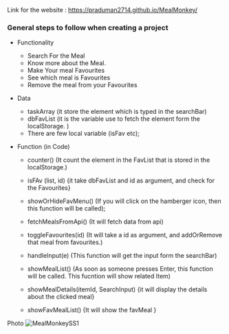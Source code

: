 Link for the website : https://praduman2714.github.io/MealMonkey/

### General steps to follow when creating a project
- Functionality
    - Search For the Meal
    - Know more about the Meal.
    - Make Your meal Favourites
    - See which meal is Favourites
    - Remove the meal from your Favourites


- Data
    - taskArray (it store the element which is typed in the searchBar)
    - dbFavList (it is the variable use to fetch the element form the localStorage. )
    - There are few local variable (isFav etc);

- Function (in Code)
    - counter() (It count the element in the FavList that is stored in the localStorage.) 
    - isFAv (list, id) {it take dbFavList and id as argument, and check for the Favourites}
     - showOrHideFavMenu() (If you will click on the hamberger icon, then this function will be called);

     - fetchMealsFromApi()  (It will fetch data from api)
     - toggleFavourites(id) (It will take a id as argument, and addOrRemove that meal from favourites.)

     - handleInput(e) (This function will get the input form the searchBar)

     - showMealList() (As soon as someone presses Enter, this function will be called. This fucntion will show related Item)

     - showMealDetails(itemId, SearchInput) {it will display the details about the clicked meal}

     - showFavMealList() {It will show the favMeal }   


Photo
![MealMonkeySS1](https://user-images.githubusercontent.com/66240716/216784537-5e76ed05-37b5-4f9c-aeb9-f8c09c70e961.png)
